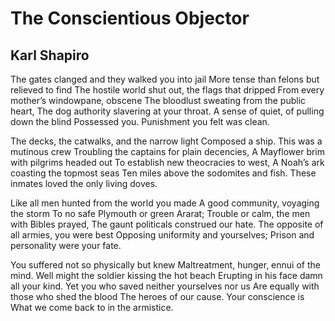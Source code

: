 # The Conscientious Objector
## Karl Shapiro
The gates clanged and they walked you into jail
More tense than felons but relieved to find
The hostile world shut out, the flags that dripped
From every mother’s windowpane, obscene
The bloodlust sweating from the public heart,
The dog authority slavering at your throat.
A sense of quiet, of pulling down the blind
Possessed you. Punishment you felt was clean.

The decks, the catwalks, and the narrow light
Composed a ship. This was a mutinous crew
Troubling the captains for plain decencies,
A Mayflower brim with pilgrims headed out
To establish new theocracies to west,
A Noah’s ark coasting the topmost seas
Ten miles above the sodomites and fish.
These inmates loved the only living doves.

Like all men hunted from the world you made
A good community, voyaging the storm
To no safe Plymouth or green Ararat;
Trouble or calm, the men with Bibles prayed,
The gaunt politicals construed our hate.
The opposite of all armies, you were best
Opposing uniformity and yourselves;
Prison and personality were your fate.

You suffered not so physically but knew
Maltreatment, hunger, ennui of the mind.
Well might the soldier kissing the hot beach
Erupting in his face damn all your kind.
Yet you who saved neither yourselves nor us
Are equally with those who shed the blood
The heroes of our cause. Your conscience is
What we come back to in the armistice.